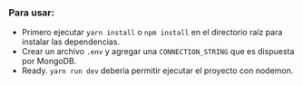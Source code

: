 ### Para usar:

- Primero ejecutar `yarn install` o `npm install` en el directorio raíz para instalar las dependencias.
- Crear un archivo `.env` y agregar una `CONNECTION_STRING` que es dispuesta por MongoDB.
- Ready. `yarn run dev` debería permitir ejecutar el proyecto con nodemon.
